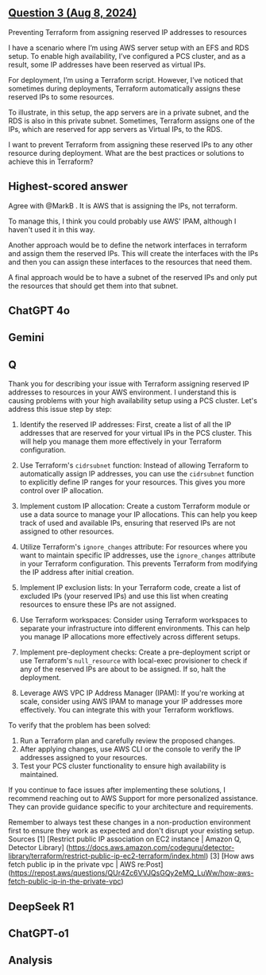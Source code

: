 ## [Question 3 (Aug 8, 2024)](https://stackoverflow.com/questions/78235782/preventing-terraform-from-assigning-reserved-ip-addresses-to-resources)

Preventing Terraform from assigning reserved IP addresses to resources

I have a scenario where I’m using AWS server setup with an EFS and RDS setup. To enable high availability, I’ve configured a PCS cluster, and as a result, some IP addresses have been reserved as virtual IPs.

For deployment, I’m using a Terraform script. However, I’ve noticed that sometimes during deployments, Terraform automatically assigns these reserved IPs to some resources.

To illustrate, in this setup, the app servers are in a private subnet, and the RDS is also in this private subnet. Sometimes, Terraform assigns one of the IPs, which are reserved for app servers as Virtual IPs, to the RDS.

I want to prevent Terraform from assigning these reserved IPs to any other resource during deployment. What are the best practices or solutions to achieve this in Terraform?

## Highest-scored answer 

Agree with @MarkB . It is AWS that is assigning the IPs, not terraform.

To manage this, I think you could probably use AWS' IPAM, although I haven't used it in this way.

Another approach would be to define the network interfaces in terraform and assign them the reserved IPs. This will create the interfaces with the IPs and then you can assign these interfaces to the resources that need them.

A final approach would be to have a subnet of the reserved IPs and only put the resources that should get them into that subnet.
		   

## ChatGPT 4o




## Gemini



## Q

Thank you for describing your issue with Terraform assigning reserved IP addresses to resources in your AWS environment. I understand this is causing problems with your high availability setup using a PCS cluster. Let's address this issue step by step:

1. Identify the reserved IP addresses:
   First, create a list of all the IP addresses that are reserved for your virtual IPs in the PCS cluster. This will help you manage them more effectively in your Terraform configuration.

2. Use Terraform's `cidrsubnet` function:
   Instead of allowing Terraform to automatically assign IP addresses, you can use the `cidrsubnet` function to explicitly define IP ranges for your resources. This gives you more control over IP allocation.

3. Implement custom IP allocation:
   Create a custom Terraform module or use a data source to manage your IP allocations. This can help you keep track of used and available IPs, ensuring that reserved IPs are not assigned to other resources.

4. Utilize Terraform's `ignore_changes` attribute:
   For resources where you want to maintain specific IP addresses, use the `ignore_changes` attribute in your Terraform configuration. This prevents Terraform from modifying the IP address after initial creation.

5. Implement IP exclusion lists:
   In your Terraform code, create a list of excluded IPs (your reserved IPs) and use this list when creating resources to ensure these IPs are not assigned.

6. Use Terraform workspaces:
   Consider using Terraform workspaces to separate your infrastructure into different environments. This can help you manage IP allocations more effectively across different setups.

7. Implement pre-deployment checks:
   Create a pre-deployment script or use Terraform's `null_resource` with local-exec provisioner to check if any of the reserved IPs are about to be assigned. If so, halt the deployment.

8. Leverage AWS VPC IP Address Manager (IPAM):
   If you're working at scale, consider using AWS IPAM to manage your IP addresses more effectively. You can integrate this with your Terraform workflows.

To verify that the problem has been solved:

1. Run a Terraform plan and carefully review the proposed changes.
2. After applying changes, use AWS CLI or the console to verify the IP addresses assigned to your resources.
3. Test your PCS cluster functionality to ensure high availability is maintained.

If you continue to face issues after implementing these solutions, I recommend reaching out to AWS Support for more personalized assistance. They can provide guidance specific to your architecture and requirements.

Remember to always test these changes in a non-production environment first to ensure they work as expected and don't disrupt your existing setup.
Sources
[1] [Restrict public IP association on EC2 instance | Amazon Q, Detector Library] (https://docs.aws.amazon.com/codeguru/detector-library/terraform/restrict-public-ip-ec2-terraform/index.html)
[3] [How aws fetch public ip in the private vpc | AWS re:Post] (https://repost.aws/questions/QUr4Zc6VVJQsGQy2eMQ_LuWw/how-aws-fetch-public-ip-in-the-private-vpc)


## DeepSeek R1



## ChatGPT-o1



## Analysis 


